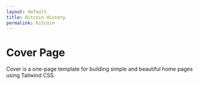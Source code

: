 ```yaml
---
layout: default
title: Bitcoin History
permalink: bitcoin
---
```


<div class="text-center flex flex-col justify-center h-full my-auto">
  <h1 class="block text-2xl font-bold text-slate-800 dark:text-white sm:text-4xl">Cover Page</h1>
  <p class="mt-3 text-lg text-grey-800 dark:text-gray-300">Cover is a one-page template for building simple and beautiful home pages using Tailwind CSS.</p>

</div>
